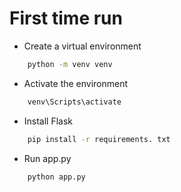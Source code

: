 # First time run 

- Create a virtual environment 

```bash 
    python -m venv venv  
```

- Activate the environment 

```bash
    venv\Scripts\activate
```

- Install Flask

```bash
    pip install -r requirements. txt
```

- Run app.py

```bash
    python app.py
```
